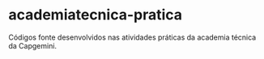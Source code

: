 # academiatecnica-pratica
Códigos fonte desenvolvidos nas atividades práticas da academia técnica da Capgemini.
